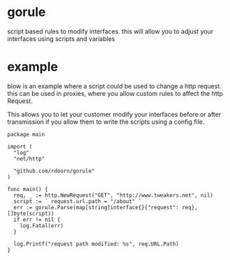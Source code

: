 # gorule

script based rules to modify interfaces. this will allow you to adjust your interfaces using scripts and variables

# example

blow is an example where a script could be used to change a http request. this can be used in proxies, where you allow custom rules to affect the http Request.

This allows you to let your customer modify your interfaces before or after transmission if you allow them to write the scripts using a config file.

```
package main

import (
  "log"
  "net/http"

  "github.com/rdoorn/gorule"
)

func main() {
  req, _ := http.NewRequest("GET", "http://www.tweakers.net", nil)
  script := ` request.url.path = "/about" `
  err := gorule.Parse(map[string]interface{}{"request": req}, []byte(script))
  if err != nil {
    log.Fatal(err)
  }

  log.Printf("request path modified: %s", req.URL.Path)
}
```
